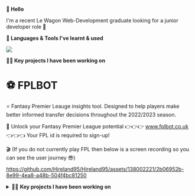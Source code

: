 **👋 Hello**

I'm a recent Le Wagon Web-Development graduate looking for a junior developer role 🚀

**🧰 Languages & Tools I've learnt & used** 

<p align="left">
  <a href="https://skillicons.dev">
    <img src="https://skillicons.dev/icons?i=js,html,css,ruby,rails,figma,heroku,bootstrap,git,github,react" />
  </a>
</p>

**👨‍💻 Key projects I have been working on**
 
# ⚽️ FPLBOT
                                           
   ⭐️ Fantasy Premier Leauge insights tool. Designed to help players make better informed transfer decisions throughout the 2022/2023 season. 

   🔗 Unlock your Fantasy Premier League potential 👉👉👉 www.fplbot.co.uk 👈👈👈 Your FPL id is required to sign-up!
   
   🎬 (If you do not currently play FPL then below is a screen recording so you can see the user journey 😎)




   

 https://github.com/Hireland95/Hireland95/assets/138002221/2b06952b-8e99-4ea8-a48b-504f4bc81250




<details>
<summary> 👨‍💻 <strong>Key projects I have been working on</strong>  </summary>
<br>

 Yes
</details>
